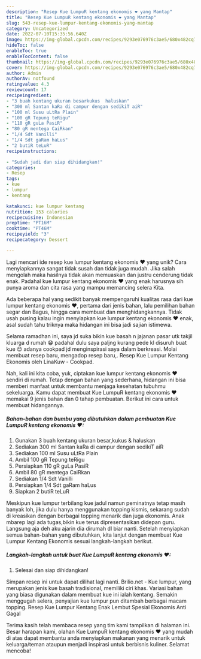 ```yaml
---
description: "Resep Kue LumpuR kentang ekonomis ❤ yang Mantap"
title: "Resep Kue LumpuR kentang ekonomis ❤ yang Mantap"
slug: 543-resep-kue-lumpur-kentang-ekonomis-yang-mantap
category: Uncategorized
date: 2022-07-10T15:35:56.640Z
image: https://img-global.cpcdn.com/recipes/9293e076976c3ae5/680x482cq70/kue-lumpur-kentang-ekonomis-foto-resep-utama.jpg
hideToc: false
enableToc: true
enableTocContent: false
thumbnail: https://img-global.cpcdn.com/recipes/9293e076976c3ae5/680x482cq70/kue-lumpur-kentang-ekonomis-foto-resep-utama.jpg
cover: https://img-global.cpcdn.com/recipes/9293e076976c3ae5/680x482cq70/kue-lumpur-kentang-ekonomis-foto-resep-utama.jpg
author: Admin
authorAv: notfound
ratingvalue: 4.3
reviewcount: 17
recipeingredient:
- "3 buah kentang ukuran besarkukus  haluskan"
- "300 ml Santan kaRa di campur dengan sedikiT aiR"
- "100 ml Susu uLtRa Plain"
- "100 gR Tepung teRigu"
- "110 gR guLa PasiR"
- "80 gR mentega CaiRkan"
- "1/4 Sdt Vanilli"
- "1/4 Sdt gaRam haLus"
- "2 butiR teLuR"
recipeinstructions:

- "Sudah jadi dan siap dihidangkan!"
categories:
- Resep
tags:
- kue
- lumpur
- kentang

katakunci: kue lumpur kentang 
nutrition: 153 calories
recipecuisine: Indonesian
preptime: "PT16M"
cooktime: "PT46M"
recipeyield: "3"
recipecategory: Dessert

---
```





Lagi mencari ide resep kue lumpur kentang ekonomis ❤ yang unik? Cara menyiapkannya sangat tidak susah dan tidak juga mudah. Jika salah mengolah maka hasilnya tidak akan memuaskan dan justru cenderung tidak enak. Padahal kue lumpur kentang ekonomis ❤ yang enak harusnya sih punya aroma dan cita rasa yang mampu memancing selera Kita.





Ada beberapa hal yang sedikit banyak mempengaruhi kualitas rasa dari kue lumpur kentang ekonomis ❤, pertama dari jenis bahan, lalu pemilihan bahan segar dan Bagus, hingga cara membuat dan menghidangkannya. Tidak usah pusing kalau ingin menyiapkan kue lumpur kentang ekonomis ❤ enak,      asal sudah tahu triknya maka hidangan ini bisa jadi sajian istimewa.














Selama ramadhan ini, saya jd suka bikin kue basah n jajanan pasar utk takjil kluarga d rumah 😁 padahal dulu saya paljng kurang pede kl disuruh buat kue 😍 adanya cookpad jd menginspirasi saya dalam berkreasi. Molai membuat resep baru, mengadop resep baru,. Resep Kue Lumpur Kentang Ekonomis oleh LinaKuw - Cookpad.






Nah, kali ini kita coba, yuk, ciptakan kue lumpur kentang ekonomis ❤ sendiri di rumah. Tetap dengan bahan yang sederhana, hidangan ini bisa memberi manfaat untuk membantu menjaga kesehatan tubuhmu sekeluarga. Kamu dapat membuat Kue LumpuR kentang ekonomis ❤ memakai 9 jenis bahan dan 0 tahap pembuatan. Berikut ini cara untuk membuat hidangannya.

<!--inarticleads1-->

##### Bahan-bahan dan bumbu yang dibutuhkan dalam pembuatan Kue LumpuR kentang ekonomis ❤:

1. Gunakan 3 buah kentang ukuran besar,kukus &amp; haluskan
1. Sediakan 300 ml Santan kaRa di campur dengan sedikiT aiR
1. Sediakan 100 ml Susu uLtRa Plain
1. Ambil 100 gR Tepung teRigu
1. Persiapkan 110 gR guLa PasiR
1. Ambil 80 gR mentega CaiRkan
1. Sediakan 1/4 Sdt Vanilli
1. Persiapkan 1/4 Sdt gaRam haLus
1. Siapkan 2 butiR teLuR


Meskipun kue lumpur terbilang kue jadul namun peminatnya tetap masih banyak loh, jika dulu hanya menggunakan topping kismis, sekarang sudah di kreasikan dengan berbagai topping menarik dan juga ekonomis. Anak mbarep lagi ada tugas,bikin kue terus dipresentasikan didepan guru. Langsung aja deh aku ajarin dia dirumah dl biar nanti. Setelah menyiapkan semua bahan-bahan yang dibutuhkan, kita lanjut dengan membuat Kue Lumpur Kentang Ekonomis sesuai langkah-langkah berikut. 

<!--inarticleads2-->

##### Langkah-langkah untuk buat Kue LumpuR kentang ekonomis ❤:


1. Selesai dan siap dihidangkan!

Simpan resep ini untuk dapat dilihat lagi nanti. Brilio.net - Kue lumpur, yang merupakan jenis kue basah tradisional, memiliki ciri khas. Variasi bahan yang biasa digunakan dalam membuat kue ini ialah kentang. Semakin menggugah selera, penyajian kue lumpur pun ditambah berbagai macam topping. Resep Kue Lumpur Kentang Enak Lembut Spesial Ekonomis Anti Gagal 

Terima kasih telah membaca resep yang tim kami tampilkan di halaman ini. Besar harapan kami, olahan Kue LumpuR kentang ekonomis ❤ yang mudah di atas dapat membantu anda menyiapkan makanan yang menarik untuk keluarga/teman ataupun menjadi inspirasi untuk berbisnis kuliner. Selamat mencoba!
